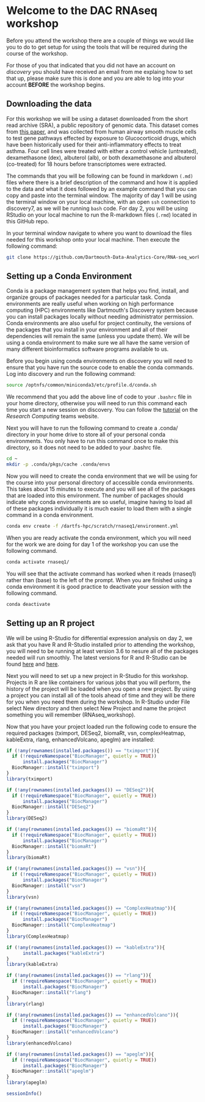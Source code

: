 # Welcome to the DAC RNAseq workshop #

Before you attend the workshop there are a couple of things we would like you to do to get setup for using the tools that will be required during the course of the workshop.  

For those of you that indicated that you did not have an account on *discovery* you should have received an email from me explaing how to set that up, please make sure this is done and you are able to log into your account **BEFORE** the workshop begins. 

## Downloading the data ##

For this workshop we will be using a dataset downloaded from the short read archive (SRA), a public repository of genomic data. This dataset comes from [this paper](https://journals.plos.org/plosone/article?id=10.1371/journal.pone.0099625), and was collected from human airway smooth muscle cells to test gene pathways effected by exposure to Glucocorticoid drugs, which have been historically used for their anti-inflammatory effects to treat asthma. Four cell lines were treated with either a control vehicle (untreated), dexamethasone (dex), albuterol (alb), or both dexamethasone and albuterol (co-treated) for 18 hours before transcriptomes were extracted.

The commands that you will be following can be found in markdown `(.md)` files where there is a brief description of the command and how it is applied to the data and what it does followed by an example command that you can copy and paste into the terminal window. The majority of day 1 will be using the terminal window on your local machine, with an open `ssh` connection to discovery7, as we will be running `bash` code. For day 2, you will be using RStudio on your local machine to run the R-markdown files (`.rmd`) located in this GitHub repo. 

In your terminal window navigate to where you want to download the files needed for this workshop onto your local machine. Then execute the following command:

```bash
git clone https://github.com/Dartmouth-Data-Analytics-Core/RNA-seq_workshop_July2020/
```

## Setting up a Conda Environment ## 

Conda is a package management system that helps you find, install, and organize groups of packages needed for a particular task. Conda environments are really useful when working on high performance computing (HPC) environments like Dartmouth's Discovery system because you can install packages locally without needing administrator permission. Conda environments are also useful for project continuity, the versions of the packages that you install in your environment and all of their dependencies will remain the same (unless you update them). We will be using a conda environment to make sure we all have the same version of many different bioinformatics software programs available to us. 

Before you begin using conda environments on discovery you will need to ensure that you have run the source code to enable the conda commands. Log into discovery and run the following command:

```bash
source /optnfs/common/miniconda3/etc/profile.d/conda.sh
```

We recommend that you add the above line of code to your `.bashrc` file in your home directory, otherwise you will need to run this command each time you start a new session on discovery. You can follow the [tutorial](https://services.dartmouth.edu/TDClient/1806/Portal/KB/ArticleDet?ID=72888) on the *Research Computing* teams website. 

Next you will have to run the following command to create a .conda/ directory in your home drive to store all of your personal conda environments. You only have to run this command once to make this directory, so it does not need to be added to your .bashrc file.

```bash
cd ~
mkdir -p .conda/pkgs/cache .conda/envs
```

Now you will need to create the conda environment that we will be using for the course into your personal directory of accessible conda environments.  This takes about 15 minutes to execute and you will see all of the packages that are loaded into this environment. The number of packages should indicate why conda environments are so useful, imagine having to load all of these packages individually it is much easier to load them with a single command in a conda environment.

```bash
conda env create -f /dartfs-hpc/scratch/rnaseq1/environment.yml
```

When you are ready activate the conda environment, which you will need for the work we are doing for day 1 of the workshop you can use the following command. 

```bash
conda activate rnaseq1/
```

You will see that the activate command has worked when it reads (rnaseq1) rather than (base) to the left of the prompt. When you are finished using a conda environment it is good practice to deactivate your session with the following command.

```bash
conda deactivate
```

## Setting up an R project ##

We will be using R-Studio for differential expression analysis on day 2, we ask that you have R and R-Studio installed prior to attending the workshop, you will need to be running at least version 3.6 to nesure all of the packages needed will run smoothly. The latest versions for R and R-Studio can be found [here](https://cran.r-project.org) and [here](https://rstudio.com/products/rstudio/download/).

Next you will need to set up a new project in R-Studio for this workshop. Projects in R are like containers for various jobs that you will perform, the history of the project will be loaded when you open a new project. By using a project you can install all of the tools ahead of time and they will be there for you when you need them during the workshop. In R-Studio under File select New directory and then select New Project and name the project something you will remember (RNAseq_workshop).

Now that you have your project loaded run the following code to ensure the required packages (tximport, DESeq2, biomaRt, vsn, complexHeatmap, kableExtra, rlang, enhancedVolcano, apeglm) are installed:

```r
if (!any(rownames(installed.packages()) == "tximport")){
  if (!requireNamespace("BiocManager", quietly = TRUE))
      install.packages("BiocManager")
  BiocManager::install("tximport")
}
library(tximport)

if (!any(rownames(installed.packages()) == "DESeq2")){
  if (!requireNamespace("BiocManager", quietly = TRUE))
      install.packages("BiocManager")
  BiocManager::install("DESeq2")
}
library(DESeq2)

if (!any(rownames(installed.packages()) == "biomaRt")){
  if (!requireNamespace("BiocManager", quietly = TRUE))
      install.packages("BiocManager")
  BiocManager::install("biomaRt")
}
library(biomaRt)

if (!any(rownames(installed.packages()) == "vsn")){
  if (!requireNamespace("BiocManager", quietly = TRUE))
      install.packages("BiocManager")
  BiocManager::install("vsn")
}
library(vsn)

if (!any(rownames(installed.packages()) == "ComplexHeatmap")){
  if (!requireNamespace("BiocManager", quietly = TRUE))
      install.packages("BiocManager")
  BiocManager::install("ComplexHeatmap")
}
library(ComplexHeatmap)

if (!any(rownames(installed.packages()) == "kableExtra")){
      install.packages("kableExtra")
}
library(kableExtra)

if (!any(rownames(installed.packages()) == "rlang")){
  if (!requireNamespace("BiocManager", quietly = TRUE))
      install.packages("BiocManager")
  BiocManager::install("rlang")
}
library(rlang)

if (!any(rownames(installed.packages()) == "enhancedVolcano")){
  if (!requireNamespace("BiocManager", quietly = TRUE))
      install.packages("BiocManager")
  BiocManager::install("enhancedVolcano")
}
library(enhancedVolcano)

if (!any(rownames(installed.packages()) == "apeglm")){
  if (!requireNamespace("BiocManager", quietly = TRUE))
      install.packages("BiocManager")
  BiocManager::install("apeglm")
}
library(apeglm)

sessionInfo()
```
